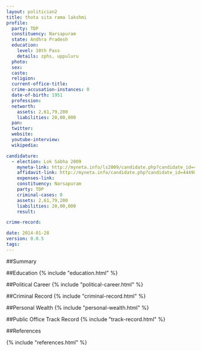 ```yaml
---
layout: politician2
title: thota sita rama lakshmi
profile: 
  party: TDP
  constituency: Narsapuram
  state: Andhra Pradesh
  education: 
    level: 10th Pass
    details: zphs, uppuluru
  photo: 
  sex: 
  caste: 
  religion: 
  current-office-title: 
  crime-accusation-instances: 0
  date-of-birth: 1951
  profession: 
  networth: 
    assets: 2,61,79,200
    liabilities: 20,00,000
  pan: 
  twitter: 
  website: 
  youtube-interview: 
  wikipedia: 

candidature: 
  - election: Lok Sabha 2009
    myneta-link: http://myneta.info/ls2009/candidate.php?candidate_id=4449
    affidavit-link: http://myneta.info/candidate.php?candidate_id=4449&scan=original
    expenses-link: 
    constituency: Narsapuram 
    party: TDP
    criminal-cases: 0
    assets: 2,61,79,200
    liabilities: 20,00,000
    result:  

crime-record: 

date: 2014-01-28
version: 0.0.5
tags: 
---
```

##Summary


##Education
{% include "education.html" %}


##Political Career
{% include "political-career.html" %}


##Criminal Record
{% include "criminal-record.html" %}


##Personal Wealth
{% include "personal-wealth.html" %}


##Public Office Track Record
{% include "track-record.html" %}


##References


{% include "references.html" %}